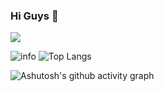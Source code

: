 ### Hi Guys 👋

![](https://komarev.com/ghpvc/?username=poorjobless&color=green)

![info](https://github-readme-stats.vercel.app/api?username=poorjobless&show_icons=true&theme=radical)    ![Top Langs](https://github-readme-stats.vercel.app/api/top-langs/?username=poorjobless&layout=compact&theme=radical)

![Ashutosh's github activity graph](https://github-readme-activity-graph.vercel.app/graph?username=poorjobless&theme=dracula)
<!--
**poorjobless/poorjobless** is a ✨ _special_ ✨ repository because its `README.md` (this file) appears on your GitHub profile.

Here are some ideas to get you started:

- 🔭 I’m currently working on ...
- 🌱 I’m currently learning ...
- 👯 I’m looking to collaborate on ...
- 🤔 I’m looking for help with ...
- 💬 Ask me about ...
- 📫 How to reach me: ...
- 😄 Pronouns: ...
- ⚡ Fun fact: ...
-->

